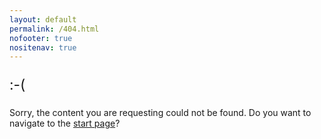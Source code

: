 ```yaml
---
layout: default
permalink: /404.html
nofooter: true
nositenav: true
---
```

<p style="font-size:1.62em">:-(</p>

Sorry, the content you are requesting could not be found. Do you want to navigate to the [start page](/)?

